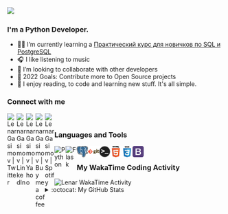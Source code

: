 <!-- Spotify -->
<div>
	<a href="#"><img src="https://spotify-recently-played-readme.vercel.app/api?user=lyc5820s2tgyaacnm646qlk8h"></a>
</div>


### I'm a Python Developer.

- 🧙‍♂️ I’m currently learning a [Практический курс для новичков по SQL и PostgreSQL][udemy]
- 🎧 I like listening to music
- 🔎 I’m looking to collaborate with other developers
- 🏁 2022 Goals: Contribute more to Open Source projects
- 💯 I enjoy reading, to code and learning new stuff. It's all simple.
  
  
### Connect with me

[<img align="left" alt="Lenar Gasimov | Twitter" width="22px" src="https://simpleicons.org/icons/twitter.svg" />][twitter]
[<img align="left" alt="Lenar Gasimov | LinkedIn" width="22px" src="https://cdn.jsdelivr.net/npm/simple-icons@v3/icons/linkedin.svg" />][linkedin]
[<img align="left" alt="Lenar Gasimov | Yahoo" width="22px" src="https://cdn.jsdelivr.net/npm/simple-icons@v3/icons/yahoo.svg" />][yahoo]
[<img align="left" alt="Lenar Gasimov | Buy me a coffee" width="22px" src="https://simpleicons.org/icons/buymeacoffee.svg" />][buymeacoffee]
[<img align="left" alt="Lenar Gasimov | Spotify" width="22px" src="https://simpleicons.org/icons/spotify.svg" />][spotify]


<br />


### Languages and Tools

<img align="left" alt="Python" width="26px" src="https://upload.wikimedia.org/wikipedia/commons/thumb/c/c3/Python-logo-notext.svg/165px-Python-logo-notext.svg.png" />
<img align="left" alt="Flask" width="26px" src="https://simpleicons.org/icons/flask.svg" />
<img align="left" alt="Postgre" width="26px" src="https://raw.githubusercontent.com/github/explore/80688e429a7d4ef2fca1e82350fe8e3517d3494d/topics/postgresql/postgresql.png" />
<img align="left" alt="Git" width="26px" src="https://raw.githubusercontent.com/github/explore/80688e429a7d4ef2fca1e82350fe8e3517d3494d/topics/git/git.png" />
<img align="left" alt="Command line" width="26px" src="https://raw.githubusercontent.com/github/explore/80688e429a7d4ef2fca1e82350fe8e3517d3494d/topics/terminal/terminal.png" />
<img align="left" alt="Html" width="26px" src="https://raw.githubusercontent.com/github/explore/80688e429a7d4ef2fca1e82350fe8e3517d3494d/topics/html/html.png" />
<img align="left" alt="CSS3" width="26px" src="https://raw.githubusercontent.com/github/explore/80688e429a7d4ef2fca1e82350fe8e3517d3494d/topics/css/css.png" />
<img align="left" alt="Bootstrap" width="26px" src="https://raw.githubusercontent.com/github/explore/80688e429a7d4ef2fca1e82350fe8e3517d3494d/topics/bootstrap/bootstrap.png" />
<br />


### My WakaTime Coding Activity

<img src="https://github.com/lenargasimov/lenargasimov/blob/main/images/stat.svg" alt="Lenar WakaTime Activity"/>

<details> 
  <summary>:octocat: My GitHub Stats</summary> 
  <br>
  
  [![lenargasimov stats](https://github-readme-stats.vercel.app/api?username=lenargasimov&show_icons=true&include_all_commits=true&count_private=true)](https://github.com/lenargasimov/github-readme-stats)
</details>

[udemy]: https://www.udemy.com/course/bestpostgres/
[twitter]: https://twitter.com/lenargasimov/
[linkedin]: https://www.linkedin.com/in/lenargasimov/
[yahoo]: mailto:lenargasimov@yahoo.com
[buymeacoffee]: https://www.buymeacoffee.com/lenargasimov
[spotify]: https://open.spotify.com/playlist/3dFTeqPpqOTZ8nxqvKd6O2?si=dc4be5da32ed4c65
